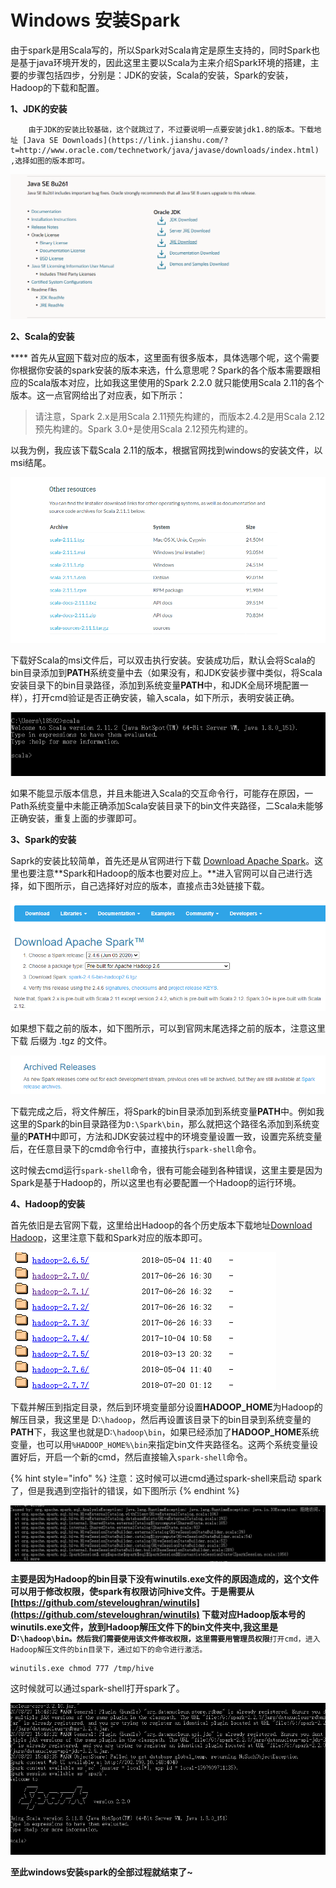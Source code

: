 # Windows 安装Spark

由于spark是用Scala写的，所以Spark对Scala肯定是原生支持的，同时Spark也是基于java环境开发的，因此这里主要以Scala为主来介绍Spark环境的搭建，主要的步骤包括四步，分别是：JDK的安装，Scala的安装，Spark的安装，Hadoop的下载和配置。

**1、JDK的安装**

        由于JDK的安装比较基础，这个就跳过了，不过要说明一点要安装jdk1.8的版本。下载地址 [Java SE Downloads](https://link.jianshu.com/?t=http://www.oracle.com/technetwork/java/javase/downloads/index.html) ,选择如图的版本即可。

![JDK&#x7248;&#x672C;](../.gitbook/assets/image%20%2811%29.png)

**2、Scala的安装**

   ****    首先从[官网](https://link.jianshu.com/?t=http://www.scala-lang.org/download/all.html)下载对应的版本，这里面有很多版本，具体选哪个呢，这个需要你根据你安装的spark安装的版本来选，什么意思呢？Spark的各个版本需要跟相应的Scala版本对应，比如我这里使用的Spark 2.2.0 就只能使用Scala 2.11的各个版本。这一点官网给出了对应表，如下所示：

> 请注意，Spark 2.x是用Scala 2.11预先构建的，而版本2.4.2是用Scala 2.12预先构建的。Spark 3.0+是使用Scala 2.12预先构建的。

以我为例，我应该下载Scala 2.11的版本，根据官网找到windows的安装文件，以msi结尾。

![Scala 2.11&#x4E0B;&#x8F7D;](../.gitbook/assets/image%20%288%29.png)

下载好Scala的msi文件后，可以双击执行安装。安装成功后，默认会将Scala的bin目录添加到**PATH**系统变量中去（如果没有，和JDK安装步骤中类似，将Scala安装目录下的bin目录路径，添加到系统变量**PATH**中，和JDK全局环境配置一样），打开cmd验证是否正确安装，输入scala，如下所示，表明安装正确。

![](../.gitbook/assets/image%20%287%29.png)

如果不能显示版本信息，并且未能进入Scala的交互命令行，可能存在原因，一Path系统变量中未能正确添加Scala安装目录下的bin文件夹路径，二Scala未能够正确安装，重复上面的步骤即可。

**3、Spark的安装**

Saprk的安装比较简单，首先还是从官网进行下载 [Download Apache Spark](https://link.jianshu.com/?t=http://spark.apache.org/downloads.html)。这里也要注意**Spark和Hadoop的版本也要对应上。**进入官网可以自己进行选择，如下图所示，自己选择好对应的版本，直接点击3处链接下载。

![](../.gitbook/assets/image%20%2813%29.png)

如果想下载之前的版本，如下图所示，可以到官网末尾选择之前的版本，注意这里下载 后缀为 .tgz 的文件。 

![](../.gitbook/assets/image%20%2814%29.png)

下载完成之后，将文件解压，将Spark的bin目录添加到系统变量**PATH**中。例如我这里的Spark的bin目录路径为`D:\Spark\bin`，那么就把这个路径名添加到系统变量的**PATH**中即可，方法和JDK安装过程中的环境变量设置一致，设置完系统变量后，在任意目录下的cmd命令行中，直接执行`spark-shell`命令。

这时候去cmd运行`spark-shell`命令，很有可能会碰到各种错误，这里主要是因为Spark是基于Hadoop的，所以这里也有必要配置一个Hadoop的运行环境。

**4、Hadoop的安装**

首先依旧是去官网下载，这里给出Hadoop的各个历史版本下载地址[Download Hadoop](https://archive.apache.org/dist/hadoop/common/)，这里注意下载和Spark对应的版本即可。

![Hadoop&#x4E0B;&#x8F7D;](../.gitbook/assets/image%20%2812%29.png)

下载并解压到指定目录，然后到环境变量部分设置**HADOOP\_HOME**为Hadoop的解压目录，我这里是 D:`\hadoop`，然后再设置该目录下的bin目录到系统变量的**PATH**下，我这里也就是D:`\hadoop\bin`，如果已经添加了**HADOOP\_HOME**系统变量，也可以用`%HADOOP_HOME%\bin`来指定bin文件夹路径名。这两个系统变量设置好后，开启一个新的cmd，然后直接输入`spark-shell`命令。

{% hint style="info" %}
注意：这时候可以进cmd通过spark-shell来启动 spark了，但是我遇到空指针的错误，如下图所示
{% endhint %}

![](../.gitbook/assets/image%20%2815%29.png)

**主要是因为Hadoop的bin目录下没有winutils.exe文件的原因造成的，这个文件可以用于修改权限，使spark有权限访问hive文件。**于是需要从[https://github.com/steveloughran/winutils](https://github.com/steveloughran/winutils) 下载对应Hadoop版本号的winutils.exe文件，放到Hadoop解压文件下的bin文件夹中,我这里是D:`\hadoop\bin。然后我们需要使用该文件修改权限，这里需要用`**`管理员权限`**`打开cmd，进入Hadoop解压文件的bin目录下，通过如下的命令进行激活。`

```text
winutils.exe chmod 777 /tmp/hive
```

这时候就可以通过spark-shell打开spark了。

![](../.gitbook/assets/image%20%286%29.png)

**至此windows安装spark的全部过程就结束了~**





























































